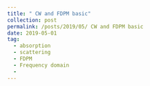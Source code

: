 ```yaml
---
title: " CW and FDPM basic"
collection: post
permalink: /posts/2019/05/ CW and FDPM basic
date: 2019-05-01
tag:
  - absorption
  - scattering
  - FDPM
  - Frequency domain
  - 
---
```

<!--stackedit_data:
eyJoaXN0b3J5IjpbLTk0ODIxOTg0XX0=
-->